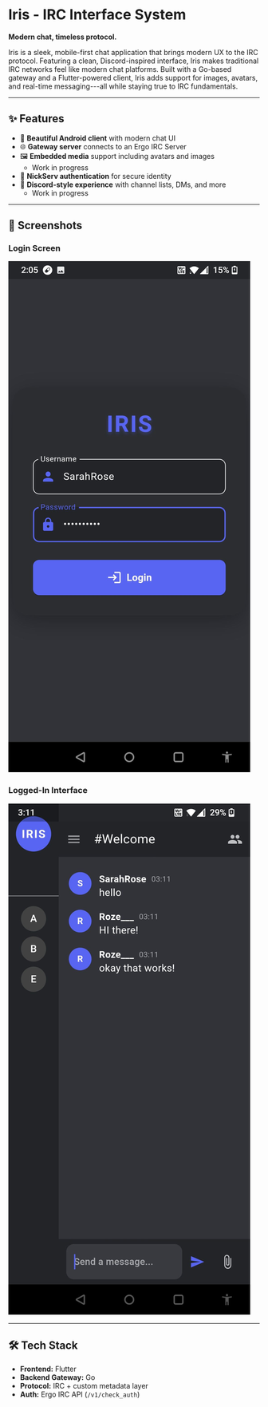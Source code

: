 # Iris - IRC Interface System

**Modern chat, timeless protocol.**

Iris is a sleek, mobile-first chat application that brings modern UX to the IRC protocol. Featuring a clean, Discord-inspired interface, Iris makes traditional IRC networks feel like modern chat platforms. Built with a Go-based gateway and a Flutter-powered client, Iris adds support for images, avatars, and real-time messaging---all while staying true to IRC fundamentals.

---

## ✨ Features

- 📱 **Beautiful Android client** with modern chat UI
- 🌐 **Gateway server** connects to an Ergo IRC Server
- 🖼️ **Embedded media** support including avatars and images
  - Work in progress
- 🔐 **NickServ authentication** for secure identity
- 💬 **Discord-style experience** with channel lists, DMs, and more
  - Work in progress

---

## 📸 Screenshots

### Login Screen
![Login](login.jpg)

### Logged-In Interface
![Logged In](logged_in.jpg)

---

## 🛠️ Tech Stack

- **Frontend:** Flutter
- **Backend Gateway:** Go
- **Protocol:** IRC + custom metadata layer
- **Auth:** Ergo IRC API (`/v1/check_auth`)